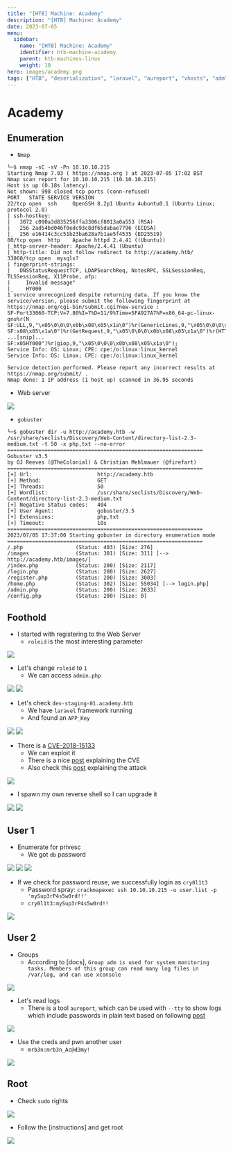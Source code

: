 ```yaml
---
title: "[HTB] Machine: Academy"
description: "[HTB] Machine: Academy"
date: 2023-07-05
menu:
  sidebar:
    name: "[HTB] Machine: Academy"
    identifier: htb-machine-academy
    parent: htb-machines-linux
    weight: 10
hero: images/academy.png
tags: ["HTB", "deserialization", "laravel", "aureport", "vhosts", "adm"]
---
```


# Academy
## Enumeration
- ```Nmap```
```
└─$ nmap -sC -sV -Pn 10.10.10.215
Starting Nmap 7.93 ( https://nmap.org ) at 2023-07-05 17:02 BST
Nmap scan report for 10.10.10.215 (10.10.10.215)
Host is up (0.18s latency).
Not shown: 998 closed tcp ports (conn-refused)
PORT   STATE SERVICE VERSION
22/tcp open  ssh     OpenSSH 8.2p1 Ubuntu 4ubuntu0.1 (Ubuntu Linux; protocol 2.0)
| ssh-hostkey: 
|   3072 c090a3d835256ffa3306cf8013a0a553 (RSA)
|   256 2ad54bd046f0edc93c8df65dabae7796 (ECDSA)
|_  256 e16414c3cc51b23ba628a7b1ae5f4535 (ED25519)
80/tcp open  http    Apache httpd 2.4.41 ((Ubuntu))
|_http-server-header: Apache/2.4.41 (Ubuntu)
|_http-title: Did not follow redirect to http://academy.htb/
33060/tcp open  mysqlx?
| fingerprint-strings:
|   DNSStatusRequestTCP, LDAPSearchReq, NotesRPC, SSLSessionReq, TLSSessionReq, X11Probe, afp:
|     Invalid message"
|_    HY000
1 service unrecognized despite returning data. If you know the service/version, please submit the following fingerprint at https://nmap.org/cgi-bin/submit.cgi?new-service :
SF-Port33060-TCP:V=7.80%I=7%D=11/9%Time=5FA927A7%P=x86_64-pc-linux-gnu%r(N
SF:ULL,9,"\x05\0\0\0\x0b\x08\x05\x1a\0")%r(GenericLines,9,"\x05\0\0\0\x0b\
SF:x08\x05\x1a\0")%r(GetRequest,9,"\x05\0\0\0\x0b\x08\x05\x1a\0")%r(HTTPOp
...[snip]...
SF:x05HY000")%r(giop,9,"\x05\0\0\0\x0b\x08\x05\x1a\0");
Service Info: OS: Linux; CPE: cpe:/o:linux:linux_kernel
Service Info: OS: Linux; CPE: cpe:/o:linux:linux_kernel

Service detection performed. Please report any incorrect results at https://nmap.org/submit/ .
Nmap done: 1 IP address (1 host up) scanned in 36.95 seconds
```

- Web server

![](./images/1.png)

- `gobuster`
```
└─$ gobuster dir -u http://academy.htb -w /usr/share/seclists/Discovery/Web-Content/directory-list-2.3-medium.txt -t 50 -x php,txt --no-error
===============================================================
Gobuster v3.5
by OJ Reeves (@TheColonial) & Christian Mehlmauer (@firefart)
===============================================================
[+] Url:                     http://academy.htb
[+] Method:                  GET
[+] Threads:                 50
[+] Wordlist:                /usr/share/seclists/Discovery/Web-Content/directory-list-2.3-medium.txt
[+] Negative Status codes:   404
[+] User Agent:              gobuster/3.5
[+] Extensions:              php,txt
[+] Timeout:                 10s
===============================================================
2023/07/05 17:37:00 Starting gobuster in directory enumeration mode
===============================================================
/.php                 (Status: 403) [Size: 276]
/images               (Status: 301) [Size: 311] [--> http://academy.htb/images/]
/index.php            (Status: 200) [Size: 2117]
/login.php            (Status: 200) [Size: 2627]
/register.php         (Status: 200) [Size: 3003]
/home.php             (Status: 302) [Size: 55034] [--> login.php]
/admin.php            (Status: 200) [Size: 2633]
/config.php           (Status: 200) [Size: 0]
```

## Foothold
- I started with registering to the Web Server
  - `roleid` is the most interesting parameter

![](./images/2.png)

- Let's change `roleid` to `1`
  - We can access `admin.php`

![](./images/3.png)
![](./images/4.png)

- Let's check `dev-staging-01.academy.htb`
  - We have `laravel` framework running
  - And found an `APP_Key`

![](./images/5.png)
![](./images/6.png)


- There is a [CVE-2018-15133](https://github.com/aljavier/exploit_laravel_cve-2018-15133/blob/main/pwn_laravel.py)
  - We can exploit it
  - There is a nice [post](https://www.programmersought.com/article/29875427507/) explaining the CVE
  - Also check this [post](https://www.truesec.com/hub/blog/from-s3-bucket-to-laravel-unserialize-rce) explaining the attack

![](./images/7.png)

- I spawn my own reverse shell so I can upgrade it

![](./images/8.png)
![](./images/9.png)

## User 1
- Enumerate for privesc
  - We got `db` password

![](./images/10.png)
![](./images/11.png)
![](./images/12.png)

- If we check for password reuse, we successfully login as `cry0l1t3`
  - Password spray: `crackmapexec ssh 10.10.10.215 -u user.list -p 'mySup3rP4s5w0rd!!'`
  - `cry0l1t3:mySup3rP4s5w0rd!!`

![](./images/13.png)
## User 2
- Groups
  - According to [docs], `Group adm is used for system monitoring tasks. Members of this group can read many log files in /var/log, and can use xconsole`

![](./images/14.png)

- Let's read logs
  - There is a tool `aureport`, which can be used with `--tty` to show logs which include passwords in plain text based on following [post](https://support.oracle.com/knowledge/Oracle%20Linux%20and%20Virtualization/2239220_1.html)

![](./images/15.png)

- Use the creds and pwn another user
  - `mrb3n:mrb3n_Ac@d3my!`

![](./images/16.png)

## Root
- Check `sudo` rights

![](./images/17.png)

- Follow the [instructions] and get root

![](./images/18.png)
